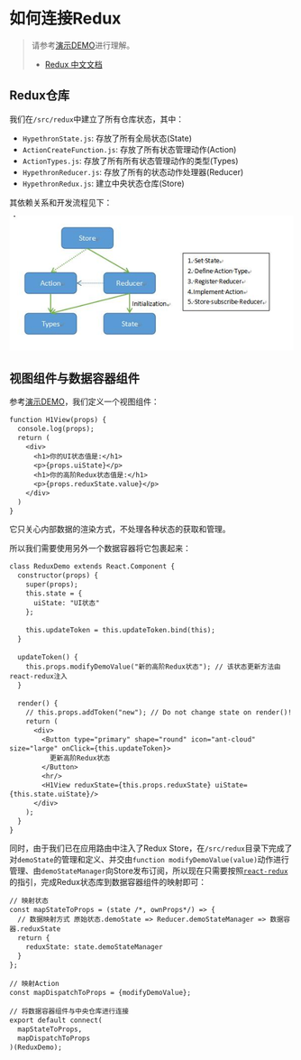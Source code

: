 # 如何连接Redux

> 请参考[演示DEMO](https://github.com/WhiteRobe/hypethron/blob/master/src/components/ReduxDemo/ReduxDemo.js)进行理解。
> 
> - [Redux 中文文档](https://www.redux.org.cn/)

## Redux仓库

我们在`/src/redux`中建立了所有仓库状态，其中：
- `HypethronState.js`: 存放了所有全局状态(State)
- `ActionCreateFunction.js`: 存放了所有状态管理动作(Action)
- `ActionTypes.js`: 存放了所有所有状态管理动作的类型(Types)
- `HypethronReducer.js`: 存放了所有的状态动作处理器(Reducer)
- `HypethronRedux.js`: 建立中央状态仓库(Store)

其依赖关系和开发流程见下：

![](/documents/pics/HowToConnectReduxPic1.jpg)

## 视图组件与数据容器组件

参考[演示DEMO](https://github.com/WhiteRobe/hypethron/blob/master/src/components/ReduxDemo/ReduxDemo.js)，我们定义一个视图组件：
```
function H1View(props) {
  console.log(props);
  return (
    <div>
      <h1>你的UI状态值是:</h1>
      <p>{props.uiState}</p>
      <h1>你的高阶Redux状态值是:</h1>
      <p>{props.reduxState.value}</p>
    </div>
  )
}
```
它只关心内部数据的渲染方式，不处理各种状态的获取和管理。

所以我们需要使用另外一个数据容器将它包裹起来：
```
class ReduxDemo extends React.Component {
  constructor(props) {
    super(props);
    this.state = {
      uiState: "UI状态"
    };

    this.updateToken = this.updateToken.bind(this);
  }

  updateToken() {
    this.props.modifyDemoValue("新的高阶Redux状态"); // 该状态更新方法由react-redux注入
  }

  render() {
    // this.props.addToken("new"); // Do not change state on render()!
    return (
      <div>
        <Button type="primary" shape="round" icon="ant-cloud" size="large" onClick={this.updateToken}>
          更新高阶Redux状态
        </Button>
        <hr/>
        <H1View reduxState={this.props.reduxState} uiState={this.state.uiState}/>
      </div>
    );
  }
}
```

同时，由于我们已在应用路由中注入了Redux Store，在`/src/redux`目录下完成了对`demoState`的管理和定义、并交由`function modifyDemoValue(value)`动作进行管理、由`demoStateManager`向Store发布订阅，所以现在只需要按照[`react-redux`](https://react-redux.js.org/introduction/quick-start)的指引，完成Redux状态库到数据容器组件的映射即可：
```
// 映射状态
const mapStateToProps = (state /*, ownProps*/) => {
  // 数据映射方式 原始状态.demoState => Reducer.demoStateManager => 数据容器.reduxState
  return {
    reduxState: state.demoStateManager
  }
};

// 映射Action
const mapDispatchToProps = {modifyDemoValue};

// 将数据容器组件与中央仓库进行连接
export default connect(
  mapStateToProps,
  mapDispatchToProps
)(ReduxDemo);
```

